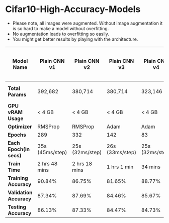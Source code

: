 # Cifar10-High-Accuracy-Models

* Please note, all images were augmented. Without image augmentation it is so hard to make a model without overfitting.
* No augmentation leads to overfitting so easily.
* You might get better results by playing with the architecture.

| **Model Name**          | Plain CNN v1    | Plain CNN v2    | Plain CNN v3    | Plain CNN v4    | Plain CNN v5    | ResNet50 - No Weights        | ResNet50 - Imagenet (Simple Transfer Learning) |
|-------------------------|-----------------|-----------------|-----------------|-----------------|-----------------|------------------------------|------------------------------------------------|
| **Total Params**        | 392,682         | 380,714         | 380,714         | 323,146         | 180,778         | 45,301,762 (images upscaled) | 45,170,178 (upscaled images)                   |
| **GPU vRAM Usage**      | < 4 GB          | < 4 GB          | < 4 GB          | < 4 GB          | < 4 GB          | 12.60 GB                     | Around 9 GB                                    |
| **Optimizer**           | RMSProp         | RMSProp         | Adam            | Adam            | Adam            | Adam                         | RMSProp                                        |
| **Epochs**              | 289             | 332             | 142             | 83              | 132             | 34                           | 74                                             |
| **Each Epoch(in secs)** | 35s (45ms/step) | 25s (32ms/step) | 26s (33ms/step) | 25s (32ms/step) | 24s (32ms/step) | 537s (689ms/step)            | 148s (189ms/step)                              |
| **Train Time**          | 2 hrs 48 mins   | 2 hrs 18 mins   | 1 hrs 1 min     | 34 mins         | 53 mins         | 5 hrs 4 mins                 | 3 hrs 2 mins                                   |
| **Training Accuracy**   | 90.84%          | 86.75%          | 81.65%          | 88.77%          | 85.02%          | 92.95%                       | 91.25%                                         |
| **Validation Accuracy** | 87.34%          | 87.69%          | 84.46%          | 85.67%          | 83.13%          | 90.46%                       | 89.86%                                         |
| **Testing Accuracy**    | 86.13%          | 87.33%          | 84.47%          | 84.73%          | 83.57%          | 90.1%                        | 89.1%                                          |
